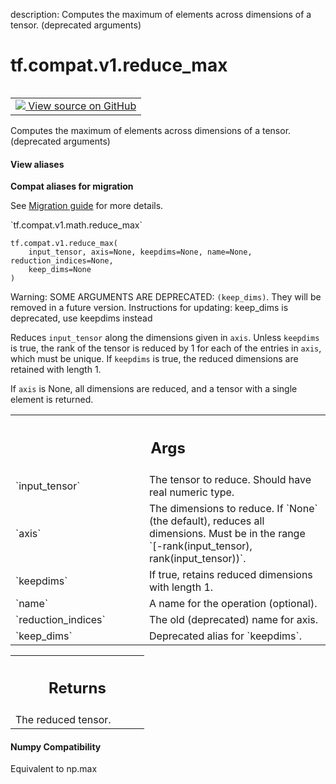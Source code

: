 description: Computes the maximum of elements across dimensions of a tensor. (deprecated arguments)

<div itemscope itemtype="http://developers.google.com/ReferenceObject">
<meta itemprop="name" content="tf.compat.v1.reduce_max" />
<meta itemprop="path" content="Stable" />
</div>

# tf.compat.v1.reduce_max

<!-- Insert buttons and diff -->

<table class="tfo-notebook-buttons tfo-api nocontent" align="left">
<td>
  <a target="_blank" href="https://github.com/tensorflow/tensorflow/blob/r2.4/tensorflow/python/ops/math_ops.py#L2655-L2698">
    <img src="https://www.tensorflow.org/images/GitHub-Mark-32px.png" />
    View source on GitHub
  </a>
</td>
</table>



Computes the maximum of elements across dimensions of a tensor. (deprecated arguments)

<section class="expandable">
  <h4 class="showalways">View aliases</h4>
  <p>
<b>Compat aliases for migration</b>
<p>See
<a href="https://www.tensorflow.org/guide/migrate">Migration guide</a> for
more details.</p>
<p>`tf.compat.v1.math.reduce_max`</p>
</p>
</section>

<pre class="devsite-click-to-copy prettyprint lang-py tfo-signature-link">
<code>tf.compat.v1.reduce_max(
    input_tensor, axis=None, keepdims=None, name=None, reduction_indices=None,
    keep_dims=None
)
</code></pre>



<!-- Placeholder for "Used in" -->

Warning: SOME ARGUMENTS ARE DEPRECATED: `(keep_dims)`. They will be removed in a future version.
Instructions for updating:
keep_dims is deprecated, use keepdims instead

Reduces `input_tensor` along the dimensions given in `axis`.
Unless `keepdims` is true, the rank of the tensor is reduced by 1 for each
of the entries in `axis`, which must be unique. If `keepdims` is true, the
reduced dimensions are retained with length 1.

If `axis` is None, all dimensions are reduced, and a
tensor with a single element is returned.

<!-- Tabular view -->
 <table class="responsive fixed orange">
<colgroup><col width="214px"><col></colgroup>
<tr><th colspan="2"><h2 class="add-link">Args</h2></th></tr>

<tr>
<td>
`input_tensor`
</td>
<td>
The tensor to reduce. Should have real numeric type.
</td>
</tr><tr>
<td>
`axis`
</td>
<td>
The dimensions to reduce. If `None` (the default), reduces all
dimensions. Must be in the range `[-rank(input_tensor),
rank(input_tensor))`.
</td>
</tr><tr>
<td>
`keepdims`
</td>
<td>
If true, retains reduced dimensions with length 1.
</td>
</tr><tr>
<td>
`name`
</td>
<td>
A name for the operation (optional).
</td>
</tr><tr>
<td>
`reduction_indices`
</td>
<td>
The old (deprecated) name for axis.
</td>
</tr><tr>
<td>
`keep_dims`
</td>
<td>
Deprecated alias for `keepdims`.
</td>
</tr>
</table>



<!-- Tabular view -->
 <table class="responsive fixed orange">
<colgroup><col width="214px"><col></colgroup>
<tr><th colspan="2"><h2 class="add-link">Returns</h2></th></tr>
<tr class="alt">
<td colspan="2">
The reduced tensor.
</td>
</tr>

</table>




#### Numpy Compatibility
Equivalent to np.max

